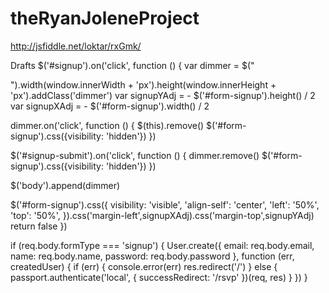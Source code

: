 # theRyanJoleneProject
http://jsfiddle.net/loktar/rxGmk/

Drafts
$('#signup').on('click', function () {
  var dimmer = $("<div></div>").width(window.innerWidth + 'px').height(window.innerHeight + 'px').addClass('dimmer')
  var signupYAdj = - $('#form-signup').height() / 2
  var signupXAdj = - $('#form-signup').width() / 2

  dimmer.on('click', function () {
    $(this).remove()
    $('#form-signup').css({visibility: 'hidden'})
  })

  $('#signup-submit').on('click', function () {
    dimmer.remove()
    $('#form-signup').css({visibility: 'hidden'})
  })

  $('body').append(dimmer)

  $('#form-signup').css({
    visibility: 'visible',
    'align-self': 'center',
    'left': '50%',
    'top': '50%',
  }).css('margin-left',signupXAdj).css('margin-top',signupYAdj)
  return false
})

if (req.body.formType === 'signup') {
  User.create({
    email: req.body.email,
    name: req.body.name,
    password: req.body.password
  }, function (err, createdUser) {
    if (err) {
      console.error(err)
      res.redirect('/')
    }
    else {
      passport.authenticate('local', {
        successRedirect: '/rsvp'
      })(req, res)
    }
  })
}
